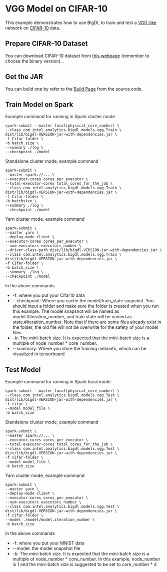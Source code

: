 # VGG Model on CIFAR-10
This example demonstrates how to use BigDL to train and test a [VGG-like](http://torch.ch/blog/2015/07/30/cifar.html) network on [CIFAR-10](https://www.cs.toronto.edu/~kriz/cifar.html) data.

## Prepare CIFAR-10 Dataset
You can download CIFAR-10 dataset from [this webpage](https://www.cs.toronto.edu/~kriz/cifar.html) (remember to choose the binary version).
.

## Get the JAR
You can build one by refer to the
[Build Page](https://bigdl-project.github.io/master/#ScalaUserGuide/install-build-src/) from the source code.

## Train Model on Spark
Example command for running in Spark cluster mode
```
spark-submit --master local[physical_core_number] \
--class com.intel.analytics.bigdl.models.vgg.Train \
dist/lib/bigdl-VERSION-jar-with-dependencies.jar \
-f Cifar-folder \
-b batch_size \
--summary ./log \
--checkpoint ./model
```

Standalone cluster mode, example command
```
spark-submit \
--master spark://... \
--executor-cores cores_per_executor \
--total-executor-cores total_cores_for_the_job \
--class com.intel.analytics.bigdl.models.vgg.Train \
dist/lib/bigdl-VERSION-jar-with-dependencies.jar \
-f Cifar-folder \
-b batchsize \
--summary ./log \
--checkpoint ./model
```
Yarn cluster mode, example command
```
spark-submit \
--master yarn \
--deploy-mode client \
--executor-cores cores_per_executor \
--num-executors executors_number \
--driver-class-path dist/lib/bigdl-VERSION-jar-with-dependencies.jar \
--class com.intel.analytics.bigdl.models.vgg.Train \
dist/lib/bigdl-VERSION-jar-with-dependencies.jar \
-f Cifar-folder \
-b batch_size \
--summary ./log \
--checkpoint ./model
```
In the above commands
* -f: where you put your Cifar10 data
* --checkpoint: Where you cache the model/train_state snapshot. You should input a folder and
make sure the folder is created when you run this example. The model snapshot will be named as
model.#iteration_number, and train state will be named as state.#iteration_number. Note that if
there are some files already exist in the folder, the old file will not be overwrite for the
safety of your model files.
* -b: The mini-batch size. It is expected that the mini-batch size is a multiple of node_number * core_number.
* --summary: Where you store the training metainfo, which can be visualized in tensorboard
## Test Model
Example command for running in Spark local mode
```
spark-submit --master local[physical_core_number] \
--class com.intel.analytics.bigdl.models.vgg.Test \
dist/lib/bigdl-VERSION-jar-with-dependencies.jar \
-f cifar \
--model model_file \
-b batch_size
```

Standalone cluster mode, example command
```
spark-submit \
--master spark://... \
--executor-cores cores_per_executor \
--total-executor-cores total_cores_for_the_job \
--class com.intel.analytics.bigdl.models.vgg.Test \
dist/lib/bigdl-VERSION-jar-with-dependencies.jar \
-f cifar-folder \
--model model_file \
-b batch_size
```
Yarn cluster mode, example command
```
spark-submit \
--master yarn \
--deploy-mode client \
--executor-cores cores_per_executor \
--num-executors executors_number \
--class com.intel.analytics.bigdl.models.vgg.Test \
dist/lib/bigdl-VERSION-jar-with-dependencies.jar \
-f cifar-folder \
--model ./model/model.iteration_number \
-b batch_size
```
In the above commands
* -f: where you put your MNIST data
* --model: the model snapshot file
* -b: The mini-batch size. It is expected that the mini-batch size is a multiple of node_number * core_number. In this example, node_number is 1 and the mini-batch size is suggested to be set to core_number * 4
